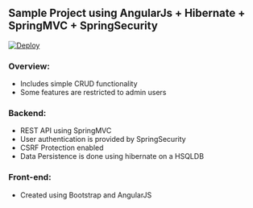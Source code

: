 ## Sample Project using AngularJs + Hibernate + SpringMVC + SpringSecurity
[![Deploy](https://www.herokucdn.com/deploy/button.svg)](https://heroku.com/deploy?template=https://github.com/ferzerkerx/album-finder)

### Overview:
- Includes simple CRUD functionality
- Some features are restricted to admin users 

### Backend:
- REST API using SpringMVC
- User authentication is provided by SpringSecurity
- CSRF Protection enabled
- Data Persistence is done using hibernate on a HSQLDB 

### Front-end:
- Created using Bootstrap and AngularJS
